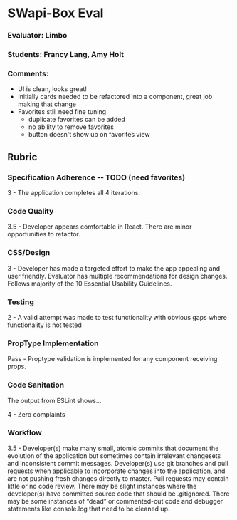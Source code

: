 # SWapi-Box Eval

### Evaluator: Limbo
### Students: Francy Lang, Amy Holt
### Comments:
* UI is clean, looks great!
* Initially cards needed to be refactored into a component, great job making that change
* Favorites still need fine tuning
  * duplicate favorites can be added
  * no ability to remove favorites
  * button doesn't show up on favorites view


## Rubric

### Specification Adherence -- TODO (need favorites)

3 - The application completes all 4 iterations.

### Code Quality

3.5 - Developer appears comfortable in React. There are minor opportunities to refactor.

### CSS/Design

3 - Developer has made a targeted effort to make the app appealing and user friendly. Evaluator has multiple recommendations for design changes. Follows majority of the 10 Essential Usability Guidelines.

### Testing

2 - A valid attempt was made to test functionality with obvious gaps where functionality is not tested

### PropType Implementation

Pass - Proptype validation is implemented for any component receiving props.

### Code Sanitation

The output from ESLint shows…

4 - Zero complaints

### Workflow

3.5 - Developer(s) make many small, atomic commits that document the evolution of the application but sometimes contain irrelevant changesets and inconsistent commit messages. Developer(s) use git branches and pull requests when applicable to incorporate changes into the application, and are not pushing fresh changes directly to master. Pull requests may contain little or no code review. There may be slight instances where the developer(s) have committed source code that should be .gitignored. There may be some instances of “dead” or commented-out code and debugger statements like console.log that need to be cleaned up.
